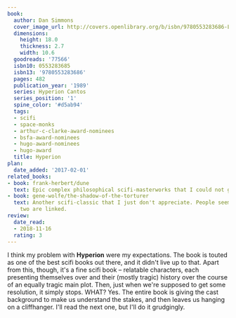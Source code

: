 ```yaml
---
book:
  author: Dan Simmons
  cover_image_url: http://covers.openlibrary.org/b/isbn/9780553283686-L.jpg
  dimensions:
    height: 18.0
    thickness: 2.7
    width: 10.6
  goodreads: '77566'
  isbn10: 0553283685
  isbn13: '9780553283686'
  pages: 482
  publication_year: '1989'
  series: Hyperion Cantos
  series_position: '1'
  spine_color: '#d5ab94'
  tags:
  - scifi
  - space-monks
  - arthur-c-clarke-award-nominees
  - bsfa-award-nominees
  - hugo-award-nominees
  - hugo-award
  title: Hyperion
plan:
  date_added: '2017-02-01'
related_books:
- book: frank-herbert/dune
  text: Epic complex philosophical scifi-masterworks that I could not get into.
- book: gene-wolfe/the-shadow-of-the-torturer
  text: Another scifi-classic that I just don't appreciate. People seem to think the
    two are linked.
review:
  date_read:
  - 2018-11-16
  rating: 3
---
```


I think my problem with **Hyperion** were my expectations. The book is touted as one of the best scifi books out there,
and it didn't live up to that. Apart from this, though, it's a fine scifi book – relatable characters, each presenting
themselves over and their (mostly tragic) history over the course of an equally tragic main plot. Then, just when we're
supposed to get some resolution, it simply stops. WHAT? Yes. The entire book is giving the cast background to make us
understand the stakes, and then leaves us hanging on a cliffhanger. I'll read the next one, but I'll do it grudgingly.
